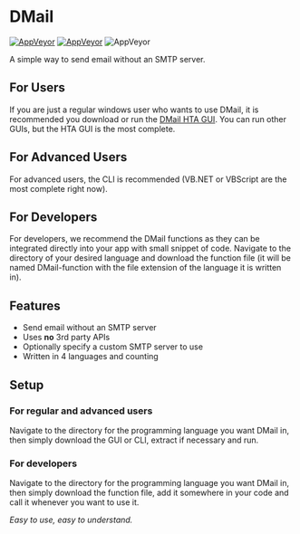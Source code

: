 # DMail

[![AppVeyor](https://img.shields.io/badge/Licence-MIT-orange)](LICENSE)
[![AppVeyor](https://img.shields.io/badge/Version-v0.1-informational)](https://github.com/gyware/DMail)
![AppVeyor](https://img.shields.io/badge/Development-In_Progress-lightgreen)

A simple way to send email without an SMTP server.

## For Users
If you are just a regular windows user who wants to use DMail, it is recommended you download or run the [DMail HTA GUI](/HTA/GUI/). You can run other GUIs, but the HTA GUI is the most complete.

## For Advanced Users
For advanced users, the CLI is recommended (VB.NET or VBScript are the most complete right now).

## For Developers
For developers, we recommend the DMail functions as they can be integrated directly into your app with small snippet of code. Navigate to the directory of your desired language and download the function file (it will be named DMail-function with the file extension of the language it is written in).

## Features
* Send email without an SMTP server
* Uses **no** 3rd party APIs
* Optionally specify a custom SMTP server to use
* Written in 4 languages and counting

## Setup
### For regular and advanced users
Navigate to the directory for the programming language you want DMail in, then simply download the GUI or CLI, extract if necessary and run.

### For developers
Navigate to the directory for the programming language you want DMail in, then simply download the function file, add it somewhere in your code and call it whenever you want to use it.

*Easy to use, easy to understand.*
